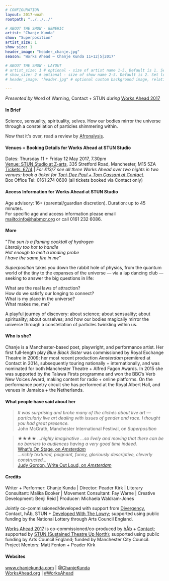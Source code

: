 ```yaml
---
# CONFIGURATION
layout: 2017-woah
rootpath: "../../../"

# ABOUT THE SHOW - GENERIC
artist: "Chanje Kunda"
show: "Superposition"
artist_size: 1
show_size: 1
header_image: "header_chanje.jpg"
season: "Works Ahead — Chanje Kunda 11+12|5|2017"

# ABOUT THE SHOW - LAYOUT
# artist_size: 1 # optional - size of artist name 1-5. Default is 1. Set longer names to lower values
# show_size: 2 # optional - size of show name 2-5. Default is 2. Set longer names to lower values
# header_image: "header.jpg" # optional custom background image, relative to current page

---
```

*Presented by* Word of Warning, Contact + STUN *during* [Works Ahead 2017](/current/2017-worksahead)      
         
#### In Brief                      
Science, sensuality, spirituality, selves. How our bodies mirror the universe through a constellation of particles shimmering within.           
           
Now that it's over, read a review by <a href="http://afronalysis.wordpress.com/2017/05/14/review-superposition-stun" target="_blank">Afronalysis</a>.          
               
#### Venues + Booking Details for Works Ahead at STUN Studio        
Dates: Thursday 11 + Friday 12 May 2017, 7.30pm          
<a href="" target="_blank">Venue: STUN Studio at Z-arts</a>, 335 Stretford Road, Manchester, M15 5ZA         
<a href="http://contactmcr.com/whats-on/72292-works-ahead-at-stun-studio/booking" target="_blank">Tickets: £7/4</a> | *For £13/7 see all three Works Ahead over two nights in two venues: book a ticket for <a href="http://contactmcr.com/whats-on/72092-works-ahead-at-contact/booking" target="_blank">Toni-Dee Paul + Tom Cassani at Contact</a>.*          
Box Office Tel: 0161 274 0600 (all tickets booked via Contact only)        
        
#### Access Information for Works Ahead at STUN Studio           
Age advisory: 16+ (parental/guardian discretion). Duration: up to 45 minutes.<br>For specific age and access information please email <mailto:info@habmcr.org> or call 0161 232 6086.        
        
#### More              
"*The sun is a flaming cocktail of hydrogen<br>Literally too hot to handle<br>Hot enough to melt a landing probe<br>I have the same fire in me*"         
          
*Superposition* takes you down the rabbit hole of physics, from the quantum world of the tiny to the expanses of the universe — via a lap dancing club — seeking to answer the big questions in life:          
           
What are the real laws of attraction?<br>How do we satisfy our longing to connect?<br>What is my place in the universe?<br>What makes me, me?                
           
A playful journey of discovery: about science; about sensuality; about spirituality; about ourselves; and how our bodies magically mirror the universe through a constellation of particles twinkling within us.            
          
#### Who is she?             
Chanje is a Manchester-based poet, playwright, and performance artist. Her first full-length play *Blue Black Sister* was commissioned by Royal Exchange Theatre in 2009; her most recent production *Amsterdam* premièred at Contact in 2014, subsequently touring nationally + internationally, and was nominated for both Manchester Theatre + Alfred Fagon Awards. In 2015 she was supported by the Talawa Firsts programme and won the BBC’s Verb New Voices Award, making content for radio + online platforms. On the performance poetry circuit she has performed at the Royal Albert Hall, and venues in Jamaica + the Netherlands.              
          
#### What people have said about her               
>*It was surprising and broke many of the clichés about live art — particularly live art dealing with issues of gender and race. I thought you had great presence.*<br>John McGrath, Manchester International Festival, on *Superposition*              
             
>★★★★ *…highly imaginative …so lively and moving that there can be no barriers to audiences having a very good time indeed.*<br><a href="http://www.whatsonstage.com/manchester-theatre/reviews/amsterdam-contact-manchester_35979.html" target="_blank">What's On Stage, on *Amsterdam*</a>        
>*…richly textured, poignant, funny, gloriously descriptive, cleverly constructed…*<br><a href="http://www.writeoutloud.net/public/blogentry.php?blogentryid=44624" target="_blank">Judy Gordon, Write Out Loud, on *Amsterdam*</a>
           
#### Credits     
Writer + Performer: Chanje Kunda | Director: Peader Kirk | Literary Consultant: Malika Booker | Movement Consultant: Fay Warne | Creative Development: Benji Reid | Producer: Michaela Waldram-Jones          
               
Jointly co-commissioned/developed with support from [Divergency](/archive/2016-divergency), Contact, hÅb, STUN + <a href="http://www.thelowry.com/artists-partners/artist-development-programme/developed-with" target="_blank">Developed With The Lowry</a>; supported using public funding by the National Lottery through Arts Council England.           
         
[Works Ahead 2017](/current/2017-worksahead) is co-commissioned/co-produced by [hÅb](/hab) + <a href="http://contactmcr.com" target="_blank">Contact</a>; supported by <a href="http://stunlive.com" target="_blank">STUN (Sustained Theatre Up North)</a>; supported using public funding by Arts Council England; funded by Manchester City Council.<br>Project Mentors: Matt Fenton + Peader Kirk        
        
#### Websites         
<a href="http://www.chanjekunda.com" target="_blank">www.chanjekunda.com</a> | <a href="http://twitter.com/ChanjeKunda" target="_blank">@ChanjeKunda</a><br><a href="http://worksahead.org" target="_blank">WorksAhead.org</a> | <a href="http://twitter.com/hashtag/WorksAhead" target="_blank">#WorksAhead</a>
